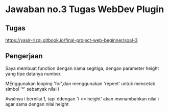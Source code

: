 # Jawaban no.3 Tugas WebDev Plugin

## Tugas
https://yasir-rizqi.gitbook.io/final-project-web-beginner/soal-3

## Pengerjaan
Saya membuat function dengan nama segitiga, dengan parameter height yang tipe datanya number.

MEnggunakan looping 'for',dan menggunakan 'repeet' untuk mencetak simbol '*' sebanyak nilai i 

Awalnya i bernilai 1, tapi ddengan 'i <= height' akan mwnambahkan nilai i agar sama dengan nilai height